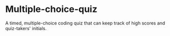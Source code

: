 # Multiple-choice-quiz
A timed, multiple-choice coding quiz that can keep track of high scores and quiz-takers' initials.
